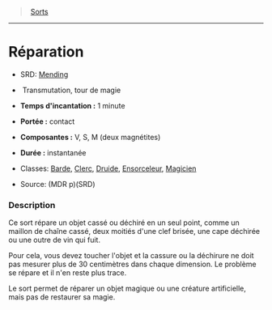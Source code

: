 ﻿---
!SpellItem
Family: SpellHD
Level: tour de magie
Type: Transmutation
CastingTime: 1 minute
Range: contact
Components: V, S, M (deux magnétites)
Duration: instantanée
Classes: '[Barde](hd_bard.md), [Clerc](hd_cleric.md), [Druide](hd_druid.md), [Ensorceleur](hd_sorcerer.md), [Magicien](hd_wizard.md)'
Id: spells_hd.md#réparation
ParentLink: spells_hd.md#sorts
Name: Réparation
ParentName: Sorts
NameLevel: 1
AltName: '[Mending](srd_spells_mending.md)'
Source: (MDR p)(SRD)
Attributes: {}
AttributesDictionary: >+
  {}

---
> [Sorts](hd_spells.md)

---

# Réparation

- SRD: [Mending](srd_spells_mending.md)

-  Transmutation, tour de magie

- **Temps d'incantation :** 1 minute

- **Portée :** contact

- **Composantes :** V, S, M (deux magnétites)

- **Durée :** instantanée

- Classes: [Barde](hd_bard.md), [Clerc](hd_cleric.md), [Druide](hd_druid.md), [Ensorceleur](hd_sorcerer.md), [Magicien](hd_wizard.md)

- Source: (MDR p)(SRD)

### Description

Ce sort répare un objet cassé ou déchiré en un seul point, comme un maillon de chaîne cassé, deux moitiés d'une clef brisée, une cape déchirée ou une outre de vin qui fuit.

Pour cela, vous devez toucher l'objet et la cassure ou la déchirure ne doit pas mesurer plus de 30 centimètres dans chaque dimension. Le problème se répare et il n'en reste plus trace.

Le sort permet de réparer un objet magique ou une créature artificielle, mais pas de restaurer sa magie.

